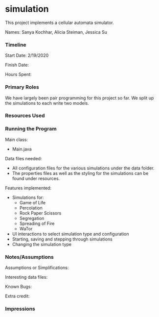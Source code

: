 simulation
====

This project implements a cellular automata simulator.

Names: Sanya Kochhar, Alicia Steiman, Jessica Su

### Timeline

Start Date: 2/19/2020

Finish Date: 

Hours Spent:

### Primary Roles
We have largely been pair programming for this project so far. We split up the simulations to each write two models.

### Resources Used


### Running the Program

Main class: 
- Main.java

Data files needed: 
- All configuration files for the various simulations under the data
folder. 
- The properties files as well as the styling for the simulations can be found under resources.

Features implemented:
- Simulations for:
    - Game of Life
    - Percolation
    - Rock Paper Scissors
    - Segregation
    - Spreading of Fire
    - WaTor
- UI interactions to select simulation type and configuration
- Starting, saving and stepping through simulations
- Changing the simulation type 

### Notes/Assumptions

Assumptions or Simplifications:

Interesting data files:

Known Bugs:

Extra credit:


### Impressions

